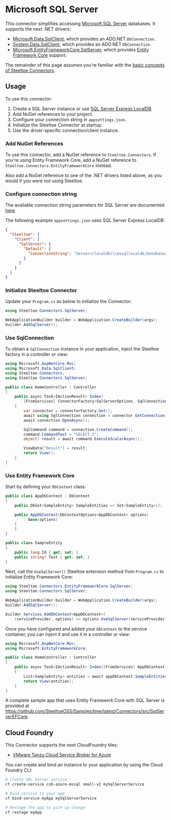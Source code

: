 # Microsoft SQL Server

This connector simplifies accessing [Microsoft SQL Server](https://www.microsoft.com/en-us/sql-server) databases.
It supports the next .NET drivers:
- [Microsoft.Data.SqlClient](https://www.nuget.org/packages/Microsoft.Data.SqlClient), which provides an ADO.NET `DbConnection`.
- [System.Data.SqlClient](https://www.nuget.org/packages/System.Data.SqlClient), which provides an ADO.NET `DbConnection`.
- [Microsoft.EntityFrameworkCore.SqlServer](https://www.nuget.org/packages/Microsoft.EntityFrameworkCore.SqlServer), which provides [Entity Framework Core](https://learn.microsoft.com/en-us/ef/core/) support.

The remainder of this page assumes you're familiar with the [basic concepts of Steeltoe Connectors](./usage.md).

## Usage

To use this connector:
1. Create a SQL Server instance or use [SQL Server Express LocalDB](https://learn.microsoft.com/en-us/sql/database-engine/configure-windows/sql-server-express-localdb).
1. Add NuGet references to your project.
1. Configure your connection string in `appsettings.json`.
1. Initialize the Steeltoe Connector at startup.
1. Use the driver-specific connection/client instance.

### Add NuGet References

To use this connector, add a NuGet reference to `Steeltoe.Connectors`. If you're using Entity Framework Core, add a
NuGet reference to `Steeltoe.Connectors.EntityFrameworkCore` instead.

Also add a NuGet reference to one of the .NET drivers listed above, as you would if you were not using Steeltoe.

### Configure connection string

The available connection string parameters for SQL Server are documented [here](https://learn.microsoft.com/en-us/dotnet/api/microsoft.data.sqlclient.sqlconnection.connectionstring#remarks).

The following example `appsettings.json` uses SQL Server Express LocalDB:

```json
{
  "Steeltoe": {
    "Client": {
      "SqlServer": {
        "Default": {
          "ConnectionString": "Server=(localdb)\\mssqllocaldb;Database=SampleDB"
        }
      }
    }
  }
}
```

### Initialize Steeltoe Connector

Update your `Program.cs` as below to initialize the Connector:

```c#
using Steeltoe.Connectors.SqlServer;

WebApplicationBuilder builder = WebApplication.CreateBuilder(args);
builder.AddSqlServer();
```

### Use SqlConnection

To obtain a `SqlConnection` instance in your application, inject the Steeltoe factory in a controller or view:

```csharp
using Microsoft.AspNetCore.Mvc;
using Microsoft.Data.SqlClient;
using Steeltoe.Connectors;
using Steeltoe.Connectors.SqlServer;

public class HomeController : Controller
{
    public async Task<IActionResult> Index(
        [FromServices] ConnectorFactory<SqlServerOptions, SqlConnection> connectorFactory)
    {
        var connector = connectorFactory.Get();
        await using SqlConnection connection = connector.GetConnection();
        await connection.OpenAsync();

        SqlCommand command = connection.CreateCommand();
        command.CommandText = "SELECT 1";
        object? result = await command.ExecuteScalarAsync();

        ViewData["Result"] = result;
        return View();
    }
}
```

### Use Entity Framework Core

Start by defining your `DbContext` class:
```c#
public class AppDbContext : DbContext
{
    public DbSet<SampleEntity> SampleEntities => Set<SampleEntity>();

    public AppDbContext(DbContextOptions<AppDbContext> options)
        : base(options)
    {
    }
}

public class SampleEntity
{
    public long Id { get; set; }
    public string? Text { get; set; }
}
```

Next, call the `UseSqlServer()` Steeltoe extension method from `Program.cs` to initialize Entity Framework Core:

```c#
using Steeltoe.Connectors.EntityFrameworkCore.SqlServer;
using Steeltoe.Connectors.SqlServer;

WebApplicationBuilder builder = WebApplication.CreateBuilder(args);
builder.AddSqlServer();

builder.Services.AddDbContext<AppDbContext>(
    (serviceProvider, options) => options.UseSqlServer(serviceProvider));
```

Once you have configured and added your `DbContext` to the service container,
you can inject it and use it in a controller or view:

```csharp
using Microsoft.AspNetCore.Mvc;
using Microsoft.EntityFrameworkCore;

public class HomeController : Controller
{
    public async Task<IActionResult> Index([FromServices] AppDbContext appDbContext)
    {
        List<SampleEntity> entities = await appDbContext.SampleEntities.ToListAsync();
        return View(entities);
    }
}
```

A complete sample app that uses Entity Framework Core with SQL Server is provided at https://github.com/SteeltoeOSS/Samples/tree/latest/Connectors/src/SqlServerEFCore.

## Cloud Foundry

This Connector supports the next CloudFoundry tiles:
- [VMware Tanzu Cloud Service Broker for Azure](https://docs.vmware.com/en/Tanzu-Cloud-Service-Broker-for-Azure/1.4/csb-azure/GUID-index.html)

You can create and bind an instance to your application by using the Cloud Foundry CLI:

```bash
# Create SQL Server service
cf create-service csb-azure-mssql small-v2 mySqlServerService

# Bind service to your app
cf bind-service myApp mySqlServerService

# Restage the app to pick up change
cf restage myApp
```
